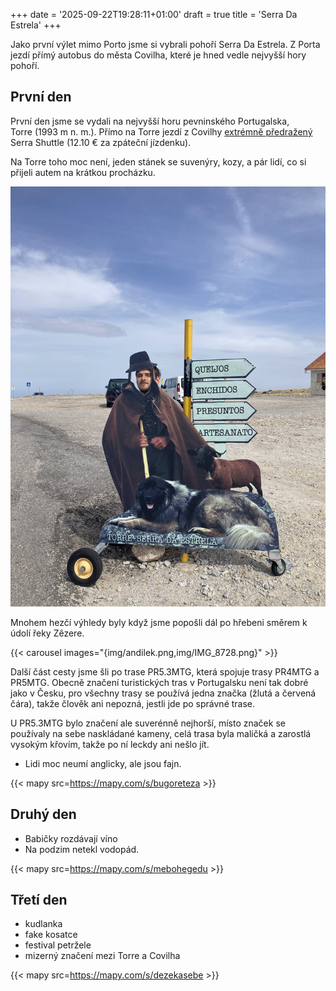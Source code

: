+++
date = '2025-09-22T19:28:11+01:00'
draft = true
title = 'Serra Da Estrela'
+++

Jako první výlet mimo Porto jsme si vybrali pohoří Serra Da Estrela.
Z Porta jezdí přímý autobus do města Covilha, které je hned vedle nejvyšší hory pohoří.

## První den

První den jsme se vydali na nejvyšší horu pevninského Portugalska, <nobr>Torre (1993 m n. m.)</nobr>.
Přímo na Torre jezdí z Covilhy [extrémně předražený](https://covilhamobilidade.pt/Tariff) Serra Shuttle (12.10 € za zpáteční jízdenku).

Na Torre toho moc není, jeden stánek se suvenýry, kozy, a pár lidí, co si přijeli autem na krátkou procházku.

![Pastevec](img/pastevec.png)

Mnohem hezčí výhledy byly když jsme popošli dál po hřebeni směrem k údolí řeky Zêzere.

{{< carousel images="{img/andilek.png,img/IMG_8728.png}" >}}

Další část cesty jsme šli po trase PR5.3MTG, která spojuje trasy PR4MTG a PR5MTG.
Obecně značení turistických tras v Portugalsku není tak dobré jako v Česku, pro všechny trasy
se používá jedna značka (žlutá a červená čára), takže člověk ani nepozná, jestli jde po správné trase.

U PR5.3MTG bylo značení ale suverénně nejhorší, místo značek se používaly na sebe naskládané kameny, celá trasa byla maličká a zarostlá vysokým křovím, takže po ní leckdy ani nešlo jít.

- Lidi moc neumí anglicky, ale jsou fajn.

{{< mapy src=https://mapy.com/s/bugoreteza >}}

## Druhý den

- Babičky rozdávají víno
- Na podzim netekl vodopád.

{{< mapy src=https://mapy.com/s/mebohegedu >}}

## Třetí den

- kudlanka
- fake kosatce
- festival petržele
- mizerný značení mezi Torre a Covilha

{{< mapy src=https://mapy.com/s/dezekasebe >}}
